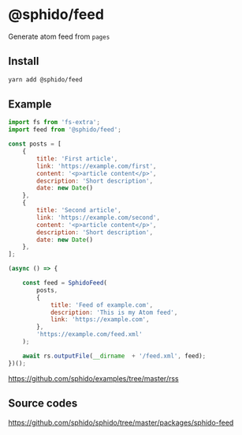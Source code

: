 # @sphido/feed

Generate atom feed from `pages`

## Install

```bash
yarn add @sphido/feed
```

## Example

```javascript
import fs from 'fs-extra';
import feed from '@sphido/feed';

const posts = [
	{
		title: 'First article',
		link: 'https://example.com/first',
		content: '<p>article content</p>',
		description: 'Short description',
		date: new Date()
	},
	{
		title: 'Second article',
		link: 'https://example.com/second',
		content: '<p>article content</p>',
		description: 'Short description',
		date: new Date()
	},
];

(async () => {

	const feed = SphidoFeed(
		posts,
		{
			title: 'Feed of example.com',
			description: 'This is my Atom feed',
			link: 'https://example.com',
		},
		'https://example.com/feed.xml'
	);

	await rs.outputFile(__dirname  + '/feed.xml', feed);
})();
```

https://github.com/sphido/examples/tree/master/rss

## Source codes

https://github.com/sphido/sphido/tree/master/packages/sphido-feed